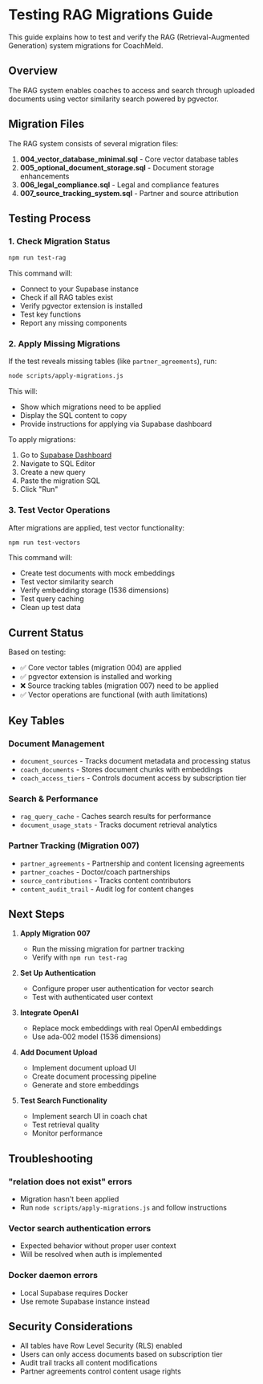 # Testing RAG Migrations Guide

This guide explains how to test and verify the RAG (Retrieval-Augmented Generation) system migrations for CoachMeld.

## Overview

The RAG system enables coaches to access and search through uploaded documents using vector similarity search powered by pgvector.

## Migration Files

The RAG system consists of several migration files:

1. **004_vector_database_minimal.sql** - Core vector database tables
2. **005_optional_document_storage.sql** - Document storage enhancements
3. **006_legal_compliance.sql** - Legal and compliance features
4. **007_source_tracking_system.sql** - Partner and source attribution

## Testing Process

### 1. Check Migration Status

```bash
npm run test-rag
```

This command will:
- Connect to your Supabase instance
- Check if all RAG tables exist
- Verify pgvector extension is installed
- Test key functions
- Report any missing components

### 2. Apply Missing Migrations

If the test reveals missing tables (like `partner_agreements`), run:

```bash
node scripts/apply-migrations.js
```

This will:
- Show which migrations need to be applied
- Display the SQL content to copy
- Provide instructions for applying via Supabase dashboard

To apply migrations:
1. Go to [Supabase Dashboard](https://app.supabase.com)
2. Navigate to SQL Editor
3. Create a new query
4. Paste the migration SQL
5. Click "Run"

### 3. Test Vector Operations

After migrations are applied, test vector functionality:

```bash
npm run test-vectors
```

This command will:
- Create test documents with mock embeddings
- Test vector similarity search
- Verify embedding storage (1536 dimensions)
- Test query caching
- Clean up test data

## Current Status

Based on testing:
- ✅ Core vector tables (migration 004) are applied
- ✅ pgvector extension is installed and working
- ❌ Source tracking tables (migration 007) need to be applied
- ✅ Vector operations are functional (with auth limitations)

## Key Tables

### Document Management
- `document_sources` - Tracks document metadata and processing status
- `coach_documents` - Stores document chunks with embeddings
- `coach_access_tiers` - Controls document access by subscription tier

### Search & Performance
- `rag_query_cache` - Caches search results for performance
- `document_usage_stats` - Tracks document retrieval analytics

### Partner Tracking (Migration 007)
- `partner_agreements` - Partnership and content licensing agreements
- `partner_coaches` - Doctor/coach partnerships
- `source_contributions` - Tracks content contributors
- `content_audit_trail` - Audit log for content changes

## Next Steps

1. **Apply Migration 007**
   - Run the missing migration for partner tracking
   - Verify with `npm run test-rag`

2. **Set Up Authentication**
   - Configure proper user authentication for vector search
   - Test with authenticated user context

3. **Integrate OpenAI**
   - Replace mock embeddings with real OpenAI embeddings
   - Use ada-002 model (1536 dimensions)

4. **Add Document Upload**
   - Implement document upload UI
   - Create document processing pipeline
   - Generate and store embeddings

5. **Test Search Functionality**
   - Implement search UI in coach chat
   - Test retrieval quality
   - Monitor performance

## Troubleshooting

### "relation does not exist" errors
- Migration hasn't been applied
- Run `node scripts/apply-migrations.js` and follow instructions

### Vector search authentication errors
- Expected behavior without proper user context
- Will be resolved when auth is implemented

### Docker daemon errors
- Local Supabase requires Docker
- Use remote Supabase instance instead

## Security Considerations

- All tables have Row Level Security (RLS) enabled
- Users can only access documents based on subscription tier
- Audit trail tracks all content modifications
- Partner agreements control content usage rights